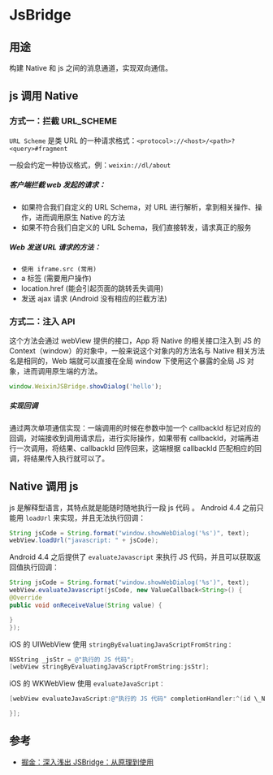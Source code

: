 # JsBridge

## 用途

构建 Native 和 js 之间的消息通道，实现双向通信。

## js 调用 Native

### 方式一：拦截 URL_SCHEME

`URL Scheme` 是类 URL 的一种请求格式：`<protocol>://<host>/<path>?<query>#fragment`

一般会约定一种协议格式，例：`weixin://dl/about`

##### 客户端拦截 web 发起的请求：

- 如果符合我们自定义的 URL Schema，对 URL 进行解析，拿到相关操作、操作，进而调用原生 Native 的方法
- 如果不符合我们自定义的 URL Schema，我们直接转发，请求真正的服务

##### Web 发送 URL 请求的方法：

- `使用 iframe.src (常用)`
- a 标签 (需要用户操作)
- location.href (能会引起页面的跳转丢失调用)
- 发送 ajax 请求 (Android 没有相应的拦截方法)

### 方式二：注入 API

这个方法会通过 webView 提供的接口，App 将 Native 的相关接口注入到 JS 的 Context（window）的对象中，一般来说这个对象内的方法名与 Native 相关方法名是相同的，Web 端就可以直接在全局 window 下使用这个暴露的全局 JS 对象，进而调用原生端的方法。

```javascript
window.WeixinJSBridge.showDialog('hello');
```

##### 实现回调

通过两次单项通信实现：一端调用的时候在参数中加一个 callbackId 标记对应的回调，对端接收到调用请求后，进行实际操作，如果带有 callbackId，对端再进行一次调用，将结果、callbackId 回传回来，这端根据 callbackId 匹配相应的回调，将结果传入执行就可以了。

## Native 调用 js

js 是解释型语言，其特点就是能随时随地执行一段 js 代码
。
Android 4.4 之前只能用 `loadUrl` 来实现，并且无法执行回调：

```java
String jsCode = String.format("window.showWebDialog('%s')", text);
webView.loadUrl("javascript: " + jsCode);
```

Android 4.4 之后提供了 `evaluateJavascript` 来执行 JS 代码，并且可以获取返回值执行回调：

```java
String jsCode = String.format("window.showWebDialog('%s')", text);
webView.evaluateJavascript(jsCode, new ValueCallback<String>() {
@Override
public void onReceiveValue(String value) {

}
});
```

iOS 的 UIWebView 使用 `stringByEvaluatingJavaScriptFromString：`

```objective-c
NSString _jsStr = @"执行的 JS 代码";
[webView stringByEvaluatingJavaScriptFromString:jsStr];
```

iOS 的 WKWebView 使用 `evaluateJavaScript：`

```objective-c
[webView evaluateJavaScript:@"执行的 JS 代码" completionHandler:^(id \_Nullable response, NSError \_ \_Nullable error) {

}];
```

## 参考

- [掘金：深入浅出 JSBridge：从原理到使用](https://juejin.cn/post/6936814903021797389)
